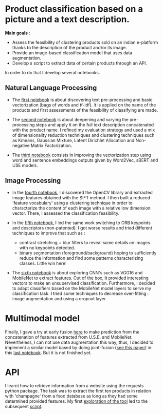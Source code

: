 # Product classification based on a picture and a text description.

**Main goals** :
- Assess the feasibility of clustering products sold on an indian e-platform thanks to the description of the product and/or its image.
- Provide an image-based classification model that uses data augmentation.
- Develop a script to extract data of certain products through an API.

In order to do that I develop several notebooks.

## Natural Language Processing

- The [first notebook](https://nbviewer.org/github/JulienfLeBoucher/OC_classification_from_text_and_image/blob/main/NLP.ipynb) is about discovering text pre-processing and basic vectorization (bags of words and tf-idf). It is applied on the name of the products and first assessments of the feasibility of classifying are made.

- The [second notebook](https://nbviewer.org/github/JulienfLeBoucher/OC_classification_from_text_and_image/blob/main/NLP2.ipynb) is about deepening and varying the pre-processing steps and apply it on the full text description concatenated with the product name. I refined my evaluation strategy and used a mix of dimensionality reduction techniques and clustering techniques such as Kmeans, Gaussian Mixture, Latent Dirichlet Allocation and Non-negative Matrix Factorization.

- The [third notebook](https://nbviewer.org/github/JulienfLeBoucher/OC_classification_from_text_and_image/blob/main/NLP3.ipynb) consists in improving the vectorization step using word and sentence embeddings
outputs given by Word2Vec, sBERT and USE models.

## Image Processing
- In the [fourth notebook](https://nbviewer.org/github/JulienfLeBoucher/OC_classification_from_text_and_image/blob/main/SIFT.ipynb), I discovered the OpenCV library and extracted image features obtained with the SIFT method. I then built a reduced 'feature vocabulary' using a clustering technique in order to characterize the content of each image with a relative low dimension vector. There, I assessed the classification feasibility.

- In the [fifth notebook](https://nbviewer.org/github/JulienfLeBoucher/OC_classification_from_text_and_image/blob/main/ORB.ipynb), I led the same work switching to ORB keypoints and descriptors (non-patented). I got worse results and tried different techniques to improve that such as :
    - contrast stretching + blur filters to reveal some details on images with no keypoints detected.
    - binary segmentation (foreground/background) hoping to sufficiently reduce the information and find some patterns characterizing classes. Little win here!



- The [sixth notebook](https://nbviewer.org/github/JulienfLeBoucher/OC_classification_from_text_and_image/blob/main/CNN.ipynb) is about exploring CNN's such as VGG16 and MobileNet to extract features. Out of the box, It provided interesting vectors to make an unsupervised classification. Furthermore, I decided to adapt classifiers based on the MobileNet model layers to serve my classification task. I tried some techniques to decrease over-fitting : image augmentation and using a dropout layer. 

# Multimodal model

Finally, I gave a try at early fusion [here](https://nbviewer.org/github/JulienfLeBoucher/OC_classification_from_text_and_image/blob/main/classification_from_mobilenet_and_USE_features.ipynb) to make prediction from the concatenation of features extracted from U.S.E. and MobileNet. Nevertheless, I can not use data augmentation this way, thus, I decided to implement a similar model based by doing joint-fusion ([see this paper](https://www.nature.com/articles/s41746-020-00341-z)) in this [last notebook](https://github.com/JulienfLeBoucher/OC_classification_from_text_and_image/blob/main/multimodal_model.ipynb). But it is not finished yet.

# API

I learnt how to retrieve information from a website using the requests python package. The task was to extract the first ten products in relation with 'champagne' from a food database as long as they had some determined provided features. My first [exploration of the tool](https://nbviewer.org/github/JulienfLeBoucher/OC_classification_from_text_and_image/blob/main/test_api.ipynb) led to the subsequent [script](https://github.com/JulienfLeBoucher/OC_classification_from_text_and_image/blob/main/query_champagne_products.py).